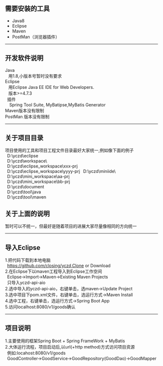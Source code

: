 ## 需要安装的工具  
* Java8
* Eclipse
* Maven
* PostMan（浏览器插件）
----
## 开发软件说明  
Java  
&ensp; 用1.8,小版本号暂时没有要求  
Eclipse  
&ensp; 用Eclipse Java EE IDE for Web Developers.  
&ensp; 版本>=4.7.3  
&ensp;插件   
&ensp;&ensp;Spring Tool Suite, MyBatipse,MyBatis Generator   
Maven版本没有限制  
PostMan 版本没有限制    

----

## 关于项目目录  
项目使用的工具和项目工程文件目录最好大家统一,例如像下面的例子  
&ensp;D:\yczd\eclipse\
&ensp;D:\yczd\workspace\  
&ensp;D:\yczd\eclipse_workspace\xxx-prj  
&ensp;D:\yczd\eclipse_workspace\yyyy-prj
&ensp;D:\yczd\miniide\  
&ensp;D:\yczd\mini_workspace\aa-prj  
&ensp;D:\yczd\mini_workspace\bb-prj  
&ensp;D:\yczd\document  
&ensp;D:\yczd\tool\java  
&ensp;D:\yczd\tool\maven    
## 关于上面的说明
暂时可以不统一，但最好是随着项目的进展大家尽量像相同的方向统一 

----

## 导入Eclipse
1.把代码下载到本地电脑  
&ensp;https://github.com/closing/yczd,Clone or Download  
2.在Eclipse下以maven工程导入到Eclipse工作空间    
&ensp;Eclipse->Import->Maven->Existing Maven Projects    
&ensp;只导入yczd-api-aio  
2.选中导入的yczd-api-aio，右键单击，选maven->Update Project  
3.选中项目下pom.xml文件，右键单击，选运行方式->Maven Install    
4.选中工程，右键单击，选运行方式->Spring Boot App     
5.访问localhost:8080/v1/goods确认   

----

## 项目说明
1.主要使用的框架Spring Boot + Spring FrameWork + MyBatis  
2.大体运行流程，项目启动后,以url(+http method)方式访问项目资源&ensp;  
&ensp;例如:locahost:8080/v1/goods    
&ensp;GoodController->GoodService->GoodRepository(GoodDao)->GoodMapper
